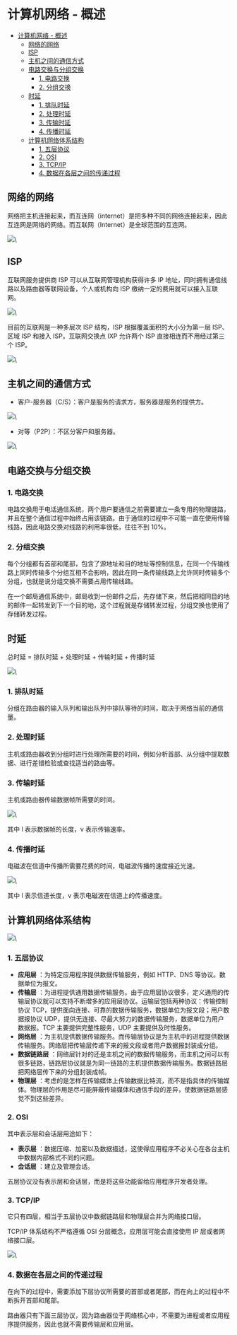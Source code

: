 # 计算机网络 - 概述

* [计算机网络 - 概述](<计算机网络 - 概述.md#计算机网络---概述>)
  * [网络的网络](<计算机网络 - 概述.md#网络的网络>)
  * [ISP](<计算机网络 - 概述.md#isp>)
  * [主机之间的通信方式](<计算机网络 - 概述.md#主机之间的通信方式>)
  * [电路交换与分组交换](<计算机网络 - 概述.md#电路交换与分组交换>)
    * [1. 电路交换](<计算机网络 - 概述.md#1-电路交换>)
    * [2. 分组交换](<计算机网络 - 概述.md#2-分组交换>)
  * [时延](<计算机网络 - 概述.md#时延>)
    * [1. 排队时延](<计算机网络 - 概述.md#1-排队时延>)
    * [2. 处理时延](<计算机网络 - 概述.md#2-处理时延>)
    * [3. 传输时延](<计算机网络 - 概述.md#3-传输时延>)
    * [4. 传播时延](<计算机网络 - 概述.md#4-传播时延>)
  * [计算机网络体系结构](<计算机网络 - 概述.md#计算机网络体系结构>)
    * [1. 五层协议](<计算机网络 - 概述.md#1-五层协议>)
    * [2. OSI](<计算机网络 - 概述.md#2-osi>)
    * [3. TCP/IP](<计算机网络 - 概述.md#3-tcpip>)
    * [4. 数据在各层之间的传递过程](<计算机网络 - 概述.md#4-数据在各层之间的传递过程>)

## 网络的网络

网络把主机连接起来，而互连网（internet）是把多种不同的网络连接起来，因此互连网是网络的网络。而互联网（Internet）是全球范围的互连网。

![](https://cs-notes-1256109796.cos.ap-guangzhou.myqcloud.com/network-of-networks.gif)\


## ISP

互联网服务提供商 ISP 可以从互联网管理机构获得许多 IP 地址，同时拥有通信线路以及路由器等联网设备，个人或机构向 ISP 缴纳一定的费用就可以接入互联网。

![](https://cs-notes-1256109796.cos.ap-guangzhou.myqcloud.com/72be01cd-41ae-45f7-99b9-a8d284e44dd4.png)\


目前的互联网是一种多层次 ISP 结构，ISP 根据覆盖面积的大小分为第一层 ISP、区域 ISP 和接入 ISP。互联网交换点 IXP 允许两个 ISP 直接相连而不用经过第三个 ISP。

![](https://cs-notes-1256109796.cos.ap-guangzhou.myqcloud.com/3be42601-9d33-4d29-8358-a9d16453af93.png)\


## 主机之间的通信方式

* 客户-服务器（C/S）：客户是服务的请求方，服务器是服务的提供方。

![](https://cs-notes-1256109796.cos.ap-guangzhou.myqcloud.com/914894c2-0bc4-46b5-bef9-0316a69ef521.jpg)\


* 对等（P2P）：不区分客户和服务器。

![](https://cs-notes-1256109796.cos.ap-guangzhou.myqcloud.com/42430e94-3137-48c0-bdb6-3cebaf9102e3.jpg)\


## 电路交换与分组交换

### 1. 电路交换

电路交换用于电话通信系统，两个用户要通信之前需要建立一条专用的物理链路，并且在整个通信过程中始终占用该链路。由于通信的过程中不可能一直在使用传输线路，因此电路交换对线路的利用率很低，往往不到 10%。

### 2. 分组交换

每个分组都有首部和尾部，包含了源地址和目的地址等控制信息，在同一个传输线路上同时传输多个分组互相不会影响，因此在同一条传输线路上允许同时传输多个分组，也就是说分组交换不需要占用传输线路。

在一个邮局通信系统中，邮局收到一份邮件之后，先存储下来，然后把相同目的地的邮件一起转发到下一个目的地，这个过程就是存储转发过程，分组交换也使用了存储转发过程。

## 时延

总时延 = 排队时延 + 处理时延 + 传输时延 + 传播时延

![](https://cs-notes-1256109796.cos.ap-guangzhou.myqcloud.com/4b2ae78c-e254-44df-9e37-578e2f2bef52.jpg)\


### 1. 排队时延

分组在路由器的输入队列和输出队列中排队等待的时间，取决于网络当前的通信量。

### 2. 处理时延

主机或路由器收到分组时进行处理所需要的时间，例如分析首部、从分组中提取数据、进行差错检验或查找适当的路由等。

### 3. 传输时延

主机或路由器传输数据帧所需要的时间。

![](https://cs-notes-1256109796.cos.ap-guangzhou.myqcloud.com/dcdbb96c-9077-4121-aeb8-743e54ac02a4.png)\


其中 l 表示数据帧的长度，v 表示传输速率。

### 4. 传播时延

电磁波在信道中传播所需要花费的时间，电磁波传播的速度接近光速。

![](https://cs-notes-1256109796.cos.ap-guangzhou.myqcloud.com/a1616dac-0e12-40b2-827d-9e3f7f0b940d.png)\


其中 l 表示信道长度，v 表示电磁波在信道上的传播速度。

## 计算机网络体系结构

![](https://cs-notes-1256109796.cos.ap-guangzhou.myqcloud.com/0fa6c237-a909-4e2a-a771-2c5485cd8ce0.png)\


### 1. 五层协议

* **应用层** ：为特定应用程序提供数据传输服务，例如 HTTP、DNS 等协议。数据单位为报文。
* **传输层** ：为进程提供通用数据传输服务。由于应用层协议很多，定义通用的传输层协议就可以支持不断增多的应用层协议。运输层包括两种协议：传输控制协议 TCP，提供面向连接、可靠的数据传输服务，数据单位为报文段；用户数据报协议 UDP，提供无连接、尽最大努力的数据传输服务，数据单位为用户数据报。TCP 主要提供完整性服务，UDP 主要提供及时性服务。
* **网络层** ：为主机提供数据传输服务。而传输层协议是为主机中的进程提供数据传输服务。网络层把传输层传递下来的报文段或者用户数据报封装成分组。
* **数据链路层** ：网络层针对的还是主机之间的数据传输服务，而主机之间可以有很多链路，链路层协议就是为同一链路的主机提供数据传输服务。数据链路层把网络层传下来的分组封装成帧。
* **物理层** ：考虑的是怎样在传输媒体上传输数据比特流，而不是指具体的传输媒体。物理层的作用是尽可能屏蔽传输媒体和通信手段的差异，使数据链路层感觉不到这些差异。

### 2. OSI

其中表示层和会话层用途如下：

* **表示层** ：数据压缩、加密以及数据描述，这使得应用程序不必关心在各台主机中数据内部格式不同的问题。
* **会话层** ：建立及管理会话。

五层协议没有表示层和会话层，而是将这些功能留给应用程序开发者处理。

### 3. TCP/IP

它只有四层，相当于五层协议中数据链路层和物理层合并为网络接口层。

TCP/IP 体系结构不严格遵循 OSI 分层概念，应用层可能会直接使用 IP 层或者网络接口层。

![](https://cs-notes-1256109796.cos.ap-guangzhou.myqcloud.com/48d79be8-085b-4862-8a9d-18402eb93b31.png)\


### 4. 数据在各层之间的传递过程

在向下的过程中，需要添加下层协议所需要的首部或者尾部，而在向上的过程中不断拆开首部和尾部。

路由器只有下面三层协议，因为路由器位于网络核心中，不需要为进程或者应用程序提供服务，因此也就不需要传输层和应用层。
